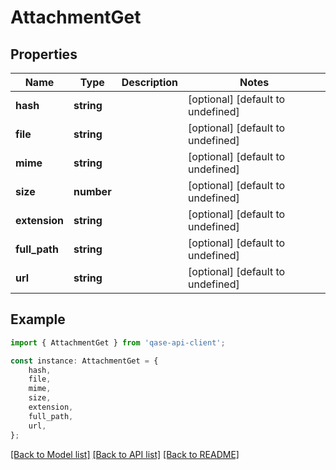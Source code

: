 # AttachmentGet


## Properties

Name | Type | Description | Notes
------------ | ------------- | ------------- | -------------
**hash** | **string** |  | [optional] [default to undefined]
**file** | **string** |  | [optional] [default to undefined]
**mime** | **string** |  | [optional] [default to undefined]
**size** | **number** |  | [optional] [default to undefined]
**extension** | **string** |  | [optional] [default to undefined]
**full_path** | **string** |  | [optional] [default to undefined]
**url** | **string** |  | [optional] [default to undefined]

## Example

```typescript
import { AttachmentGet } from 'qase-api-client';

const instance: AttachmentGet = {
    hash,
    file,
    mime,
    size,
    extension,
    full_path,
    url,
};
```

[[Back to Model list]](../README.md#documentation-for-models) [[Back to API list]](../README.md#documentation-for-api-endpoints) [[Back to README]](../README.md)
